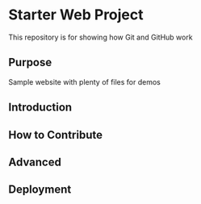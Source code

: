 # Starter Web Project

This repository is for showing how Git and GitHub work

## Purpose

Sample website with plenty of files for demos

## Introduction

## How to Contribute

## Advanced

## Deployment